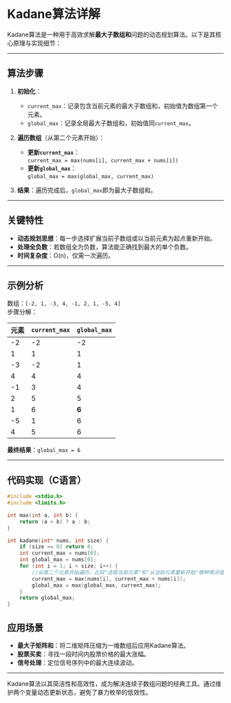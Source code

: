 # Kadane算法详解

Kadane算法是一种用于高效求解**最大子数组和**问题的动态规划算法。以下是其核心原理与实现细节：

---

## **算法步骤**

1. **初始化**：
   - `current_max`：记录包含当前元素的最大子数组和，初始值为数组第一个元素。
   - `global_max`：记录全局最大子数组和，初始值同`current_max`。

2. **遍历数组**（从第二个元素开始）：
   - **更新`current_max`**：  
     `current_max = max(nums[i], current_max + nums[i])`
   - **更新`global_max`**：  
     `global_max = max(global_max, current_max)`

3. **结果**：遍历完成后，`global_max`即为最大子数组和。

---

## **关键特性**
- **动态规划思想**：每一步选择扩展当前子数组或以当前元素为起点重新开始。
- **处理全负数**：若数组全为负数，算法能正确找到最大的单个负数。
- **时间复杂度**：O(n)，仅需一次遍历。

---

## **示例分析**
数组：`[-2, 1, -3, 4, -1, 2, 1, -5, 4]`  
步骤分解：

| 元素 | `current_max` | `global_max` |
|------|---------------|--------------|
| -2   | -2            | -2           |
| 1    | 1             | 1            |
| -3   | -2            | 1            |
| 4    | 4             | 4            |
| -1   | 3             | 4            |
| 2    | 5             | 5            |
| 1    | 6             | **6**        |
| -5   | 1             | 6            |
| 4    | 5             | 6            |

**最终结果**：`global_max = 6`

---

## **代码实现（C语言）**

```c
#include <stdio.h>
#include <limits.h>

int max(int a, int b) {
    return (a > b) ? a : b;
}

int kadane(int* nums, int size) {
    if (size == 0) return 0;
    int current_max = nums[0];
    int global_max = nums[0];
    for (int i = 1; i < size; i++) {
        //从第二个元素开始遍历，比较"选取当前元素"和"从当前元素重新开始"哪种情况值更大
        current_max = max(nums[i], current_max + nums[i]);
        global_max = max(global_max, current_max);
    }
    return global_max;
}
```
## **应用场景**
- **最大子矩阵和**：将二维矩阵压缩为一维数组后应用Kadane算法。
- **股票买卖**：寻找一段时间内股票价格的最大涨幅。
- **信号处理**：定位信号序列中的最大连续波动。

---
Kadane算法以其简洁性和高效性，成为解决连续子数组问题的经典工具。通过维护两个变量动态更新状态，避免了暴力枚举的低效性。
